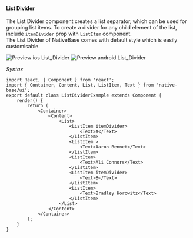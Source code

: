 #### List Divider

The List Divider component creates a list separator, which can be used for grouping list items. To create a divider for any child element of the list, include <code>itemDivider</code> prop with <code>ListItem</code> component.<br />
The List Divider of NativeBase comes with default style which is easily customisable.

![Preview ios List_Divider](https://raw.githubusercontent.com/GeekyAnts/NativeBase-KitchenSink/0.5.13/Screenshots/iOS/list-divider.png)
![Preview android List_Divider](https://raw.githubusercontent.com/GeekyAnts/NativeBase-KitchenSink/0.5.13/Screenshots/android/list-divider.png)

*Syntax*

<pre class="line-numbers"><code class="language-jsx">import React, { Component } from 'react';
import { Container, Content, List, ListItem, Text } from 'native-base/ui';
export default class ListDividerExample extends Component {
    render() {
        return (
            &lt;Container>
                &lt;Content>
                    &lt;List>
                        &lt;ListItem itemDivider>
                            &lt;Text>A&lt;/Text>
                        &lt;/ListItem>                    
                        &lt;ListItem >
                            &lt;Text>Aaron Bennet&lt;/Text>
                        &lt;/ListItem>
                        &lt;ListItem>
                            &lt;Text>Ali Connors&lt;/Text>
                        &lt;/ListItem>
                        &lt;ListItem itemDivider>
                            &lt;Text>B&lt;/Text>
                        &lt;/ListItem>  
                        &lt;ListItem>
                            &lt;Text>Bradley Horowitz&lt;/Text>
                        &lt;/ListItem>
                    &lt;/List>
                &lt;/Content>
            &lt;/Container>
        );
    }
}
</code></pre><br />
